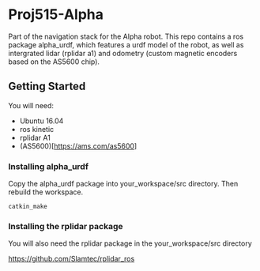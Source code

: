 # Proj515-Alpha

Part of the navigation stack for the Alpha robot. This repo contains a ros package alpha_urdf, which features a urdf model of the robot, as well as intergrated lidar (rplidar a1) and odometry (custom magnetic encoders based on the AS5600 chip).

## Getting Started

You will need:

* Ubuntu 16.04
* ros kinetic
* rplidar A1
* (AS5600)[https://ams.com/as5600]

### Installing alpha_urdf

Copy the alpha_urdf package into your_workspace/src directory. Then rebuild the workspace.

```
catkin_make
```

### Installing the rplidar package

You will also need the rplidar package in the your_workspace/src directory

https://github.com/Slamtec/rplidar_ros
